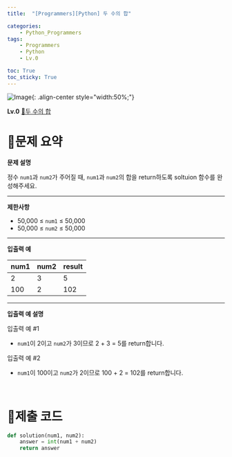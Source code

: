 ```yaml
---
title:  "[Programmers][Python] 두 수의 합"

categories: 
    - Python_Programmers
tags: 
    - Programmers
    - Python
    - Lv.0

toc: True
toc_sticky: True
---
```

![Image](https://github.com/user-attachments/assets/61171657-416b-4bc4-a74a-f29ecd4b43b5){: .align-center style="width:50%;"}

**Lv.0**
[🔗두 수의 합](https://school.programmers.co.kr/learn/courses/30/lessons/120802)

# 📝문제 요약
**문제 설명**

정수 `num1`과 `num2`가 주어질 때, `num1`과 `num2`의 합을 return하도록 soltuion 함수를 완성해주세요.

---

**제한사항**

- 50,000 ≤ `num1` ≤ 50,000
- 50,000 ≤ `num2` ≤ 50,000

---

**입출력 예**

| num1 | num2 | result |
| --- | --- | --- |
| 2 | 3 | 5 |
| 100 | 2 | 102 |

---

**입출력 예 설명**

입출력 예 #1

- `num1`이 2이고 `num2`가 3이므로 2 + 3 = 5를 return합니다.

입출력 예 #2

- `num1`이 100이고 `num2`가 2이므로 100 + 2 = 102를 return합니다.


<br>

# 💯제출 코드
```python
def solution(num1, num2):
    answer = int(num1 + num2) 
    return answer
```